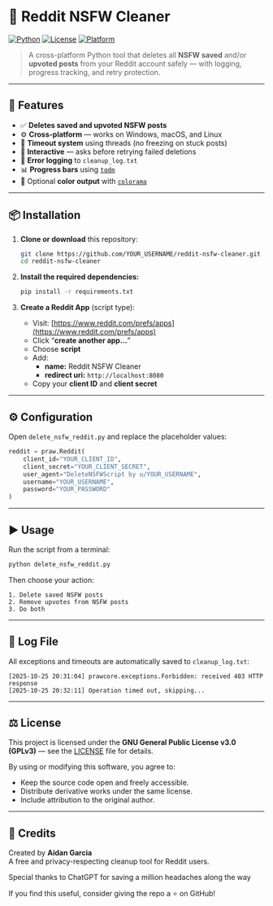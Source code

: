 # 🧹 Reddit NSFW Cleaner

[![Python](https://img.shields.io/badge/python-3.8%2B-blue.svg)](https://www.python.org/)
[![License](https://img.shields.io/badge/license-GPLv3-blue.svg)](LICENSE)
[![Platform](https://img.shields.io/badge/platform-Windows%20%7C%20macOS%20%7C%20Linux-lightgrey.svg)](#)

> A cross-platform Python tool that deletes all **NSFW saved** and/or **upvoted posts** from your Reddit account safely — with logging, progress tracking, and retry protection.

---

## 🚀 Features

- ✅ **Deletes saved and upvoted NSFW posts**
- ⚙️ **Cross-platform** — works on Windows, macOS, and Linux  
- 🧠 **Timeout system** using threads (no freezing on stuck posts)  
- 💬 **Interactive** — asks before retrying failed deletions  
- 🧾 **Error logging** to `cleanup_log.txt`  
- 📊 **Progress bars** using [`tqdm`](https://pypi.org/project/tqdm/)  
- 🎨 Optional **color output** with [`colorama`](https://pypi.org/project/colorama/)

---

## 📦 Installation

1. **Clone or download** this repository:
   ```bash
   git clone https://github.com/YOUR_USERNAME/reddit-nsfw-cleaner.git
   cd reddit-nsfw-cleaner
   ```

2. **Install the required dependencies:**
   ```bash
   pip install -r requirements.txt
   ```

3. **Create a Reddit App** (script type):
   - Visit: [https://www.reddit.com/prefs/apps](https://www.reddit.com/prefs/apps)
   - Click “**create another app…**”
   - Choose **script**
   - Add:
     - **name:** Reddit NSFW Cleaner  
     - **redirect uri:** `http://localhost:8080`
   - Copy your **client ID** and **client secret**

---

## ⚙️ Configuration

Open `delete_nsfw_reddit.py` and replace the placeholder values:

```python
reddit = praw.Reddit(
    client_id="YOUR_CLIENT_ID",
    client_secret="YOUR_CLIENT_SECRET",
    user_agent="DeleteNSFWScript by u/YOUR_USERNAME",
    username="YOUR_USERNAME",
    password="YOUR_PASSWORD"
)
```

---

## ▶️ Usage

Run the script from a terminal:
```bash
python delete_nsfw_reddit.py
```

Then choose your action:
```
1. Delete saved NSFW posts
2. Remove upvotes from NSFW posts
3. Do both
```

---

## 🧾 Log File

All exceptions and timeouts are automatically saved to `cleanup_log.txt`:
```
[2025-10-25 20:31:04] prawcore.exceptions.Forbidden: received 403 HTTP response
[2025-10-25 20:32:11] Operation timed out, skipping...
```

---

## ⚖️ License

This project is licensed under the **GNU General Public License v3.0 (GPLv3)** — see the [LICENSE](LICENSE) file for details.

By using or modifying this software, you agree to:
- Keep the source code open and freely accessible.
- Distribute derivative works under the same license.
- Include attribution to the original author.

---

## 🙌 Credits

Created by **Aidan Garcia**  
A free and privacy-respecting cleanup tool for Reddit users.  

Special thanks to ChatGPT for saving a million headaches along the way

If you find this useful, consider giving the repo a ⭐ on GitHub!
